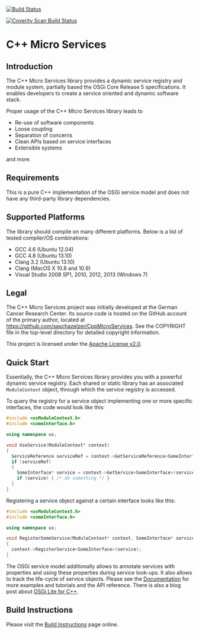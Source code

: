 [![Build Status](https://secure.travis-ci.org/saschazelzer/CppMicroServices.png)](http://travis-ci.org/saschazelzer/CppMicroServices)

[![Coverity Scan Build Status](https://scan.coverity.com/projects/1329/badge.svg)](https://scan.coverity.com/projects/1329)

C++ Micro Services
==================


Introduction
------------

The C++ Micro Services library provides a dynamic service registry and module system,
partially based the OSGi Core Release 5 specifications. It enables developers to create
a service oriented and dynamic software stack.

Proper usage of the C++ Micro Services library leads to

  - Re-use of software components
  - Loose coupling
  - Separation of concerns
  - Clean APIs based on service interfaces
  - Extensible systems

and more.

Requirements
------------

This is a pure C++ implementation of the OSGi service model and does not have any third-party
library dependencies.

Supported Platforms
-------------------

The library should compile on many different platforms. Below is a list of tested compiler/OS combinations:

  - GCC 4.6 (Ubuntu 12.04)
  - GCC 4.8 (Ubuntu 13.10)
  - Clang 3.2 (Ubuntu 13.10)
  - Clang (MacOS X 10.8 and 10.9)
  - Visual Studio 2008 SP1, 2010, 2012, 2013 (Windows 7)

Legal
-----

The C++ Micro Services project was initially developed at the German Cancer Research Center.
Its source code is hosted on the GitHub account of the primary author, located at
https://github.com/saschazelzer/CppMicroServices. See the COPYRIGHT file in the top-level
directory for detailed copyright information.

This project is licensed under the [Apache License v2.0][apache_license].

Quick Start
-----------

Essentially, the C++ Micro Services library provides you with a powerful dynamic service registry.
Each shared or static library has an associated `ModuleContext` object, through which the service
registry is accessed.

To query the registry for a service object implementing one or more specific interfaces, the code
would look like this:

```cpp
#include <usModuleContext.h>
#include <someInterface.h>

using namespace us;

void UseService(ModuleContext* context)
{
  ServiceReference serviceRef = context->GetServiceReference<SomeInterface>();
  if (serviceRef)
  {
    SomeInterface* service = context->GetService<SomeInterface>(serviceRef);
    if (service) { /* do something */ }
  }
}
```

Registering a service object against a certain interface looks like this:

```cpp
#include <usModuleContext.h>
#include <someInterface.h>

using namespace us;

void RegisterSomeService(ModuleContext* context, SomeInterface* service)
{
  context->RegisterService<SomeInterface>(service);
}
```

The OSGi service model additionally allows to annotate services with properties and using these
properties during service look-ups. It also allows to track the life-cycle of service objects.
Please see the [Documentation](http://cppmicroservices.org/doc_latest/index.html) for more
examples and tutorials and the API reference. There is also a blog post about
[OSGi Lite for C++](http://blog.cppmicroservices.org/2012/04/15/osgi-lite-for-c++).

Build Instructions
------------------

Please visit the [Build Instructions][bi_master] page online.

[bi_master]: http://cppmicroservices.org/doc_latest/BuildInstructions.html
[apache_license]: http://www.apache.org/licenses/LICENSE-2.0
